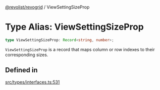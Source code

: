 [@revolist/revogrid](README.md) / ViewSettingSizeProp

# Type Alias: ViewSettingSizeProp

```ts
type ViewSettingSizeProp: Record<string, number>;
```

`ViewSettingSizeProp` is a record that maps column or row indexes to their
corresponding sizes.

## Defined in

[src/types/interfaces.ts:531](https://github.com/revolist/revogrid/blob/db3bbd7b3dfb60c01decc2efa78ae175ced1baa0/src/types/interfaces.ts#L531)
